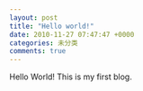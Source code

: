 ```yaml
---
layout: post
title: "Hello world!"
date: 2010-11-27 07:47:47 +0000
categories: 未分类
comments: true
---
```


Hello World! This is my first blog.
